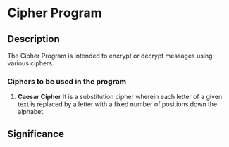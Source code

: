 # Cipher Program

## Description
The Cipher Program is intended to encrypt or decrypt messages using various ciphers. 

### Ciphers to be used in the program
1. **Caesar Cipher**
It is a substitution cipher wherein each letter of a given text is replaced by a letter with a fixed number of positions down the alphabet.

## Significance

